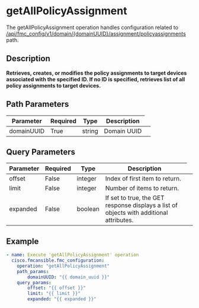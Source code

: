 # getAllPolicyAssignment

The getAllPolicyAssignment operation handles configuration related to [/api/fmc_config/v1/domain/{domainUUID}/assignment/policyassignments](/paths//api/fmc_config/v1/domain/{domain_uuid}/assignment/policyassignments.md) path.&nbsp;
## Description
**Retrieves, creates, or modifies the policy assignments to target devices associated with the specified ID. If no ID is specified, retrieves list of all policy assignments to target devices.**

## Path Parameters
| Parameter | Required | Type | Description |
| --------- | -------- | ---- | ----------- |
| domainUUID | True | string <td colspan=3> Domain UUID |

## Query Parameters
| Parameter | Required | Type | Description |
| --------- | -------- | ---- | ----------- |
| offset | False | integer <td colspan=3> Index of first item to return. |
| limit | False | integer <td colspan=3> Number of items to return. |
| expanded | False | boolean <td colspan=3> If set to true, the GET response displays a list of objects with additional attributes. |

## Example
```yaml
- name: Execute 'getAllPolicyAssignment' operation
  cisco.fmcansible.fmc_configuration:
    operation: "getAllPolicyAssignment"
    path_params:
        domainUUID: "{{ domain_uuid }}"
    query_params:
        offset: "{{ offset }}"
        limit: "{{ limit }}"
        expanded: "{{ expanded }}"

```